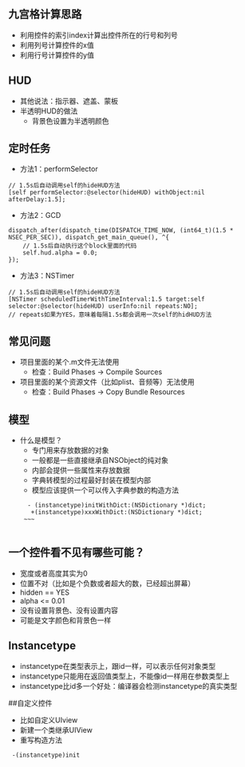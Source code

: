 ## 九宫格计算思路
- 利用控件的索引index计算出控件所在的行号和列号
- 利用列号计算控件的x值 
- 利用行号计算控件的y值

## HUD
- 其他说法：指示器、遮盖、蒙板
- 半透明HUD的做法
    - 背景色设置为半透明颜色

## 定时任务
- 方法1：performSelector

```objc
// 1.5s后自动调用self的hideHUD方法
[self performSelector:@selector(hideHUD) withObject:nil afterDelay:1.5];
```
- 方法2：GCD

```objc
dispatch_after(dispatch_time(DISPATCH_TIME_NOW, (int64_t)(1.5 * NSEC_PER_SEC)), dispatch_get_main_queue(), ^{
    // 1.5s后自动执行这个block里面的代码
    self.hud.alpha = 0.0;
});
```
- 方法3：NSTimer

```objc
// 1.5s后自动调用self的hideHUD方法
[NSTimer scheduledTimerWithTimeInterval:1.5 target:self selector:@selector(hideHUD) userInfo:nil repeats:NO];
// repeats如果为YES，意味着每隔1.5s都会调用一次self的hidHUD方法
```

## 常见问题
- 项目里面的某个.m文件无法使用
    - 检查：Build Phases -> Compile Sources
- 项目里面的某个资源文件（比如plist、音频等）无法使用
    - 检查：Build Phases -> Copy Bundle Resources

## 模型
- 什么是模型？
    - 专门用来存放数据的对象
    - 一般都是一些直接继承自NSObject的纯对象
    - 内部会提供一些属性来存放数据
    - 字典转模型的过程最好封装在模型内部
    - 模型应该提供一个可以传入字典参数的构造方法
   ```objc
     - (instancetype)initWithDict:(NSDictionary *)dict;
      +(instancetype)xxxWithDict:(NSDictionary *)dict;
    ~~~


## 一个控件看不见有哪些可能？

- 宽度或者高度其实为0
- 位置不对（比如是个负数或者超大的数，已经超出屏幕）
- hidden == YES
- alpha <= 0.01
- 没有设置背景色、没有设置内容
- 可能是文字颜色和背景色一样
## Instancetype

- instancetype在类型表示上，跟id一样，可以表示任何对象类型
- instancetype只能用在返回值类型上，不能像id一样用在参数类型上
- instancetype比id多一个好处：编译器会检测instancetype的真实类型


##自定义控件
 - 比如自定义UIview
 - 新建一个类继承UIView
 - 重写构造方法
 ```objc
  -(instancetype)init
 ```
 